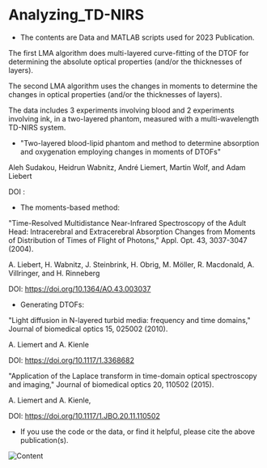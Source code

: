 # Analyzing_TD-NIRS
- The contents are Data and MATLAB scripts used for 2023 Publication.

The first LMA algorithm does multi-layered curve-fitting of the DTOF for determining the absolute optical properties (and/or the thicknesses of layers).

The second LMA algorithm uses the changes in moments to determine the changes in optical properties (and/or the thicknesses of layers).

The data includes 3 experiments involving blood and 2 experiments involving ink, in a two-layered phantom, measured with a multi-wavelength TD-NIRS system.

- "Two-layered blood-lipid phantom and method to determine absorption and oxygenation employing changes in moments of DTOFs"

Aleh Sudakou, Heidrun Wabnitz, André Liemert, Martin Wolf, and Adam Liebert

DOI  : 

- The moments-based method:

"Time-Resolved Multidistance Near-Infrared Spectroscopy of the Adult Head: Intracerebral and Extracerebral Absorption Changes from Moments of Distribution of Times of Flight of Photons," Appl. Opt. 43, 3037-3047 (2004).

A. Liebert, H. Wabnitz, J. Steinbrink, H. Obrig, M. Möller, R. Macdonald, A. Villringer, and H. Rinneberg

DOI:  https://doi.org/10.1364/AO.43.003037

- Generating DTOFs:

"Light diffusion in N-layered turbid media: frequency and time domains," Journal of biomedical optics 15, 025002 (2010).

A. Liemert and A. Kienle

DOI:  https://doi.org/10.1117/1.3368682

"Application of the Laplace transform in time-domain optical spectroscopy and imaging," Journal of biomedical optics 20, 110502 (2015).

A. Liemert and A. Kienle, 

DOI:  https://doi.org/10.1117/1.JBO.20.11.110502

- If you use the code or the data, or find it helpful, please cite the above publication(s). 

![Content](https://github.com/asudakou/Analyzing_TD-NIRS/assets/133748951/bab57d4d-333e-4b35-8c1f-25fb3e971cdf)

